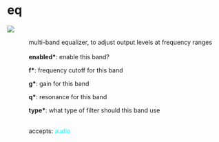 
<a name=eq></a><br>
# <b>eq</b>
<img src="../images/eq.png"><br>
<div style="display:inline-block;margin-left:50px;">
multi-band equalizer, to adjust output levels at frequency ranges<br/><br/>
<b>enabled*</b>: enable this band?<br>

<b>f*</b>: frequency cutoff for this band<br>

<b>g*</b>: gain for this band<br>

<b>q*</b>: resonance for this band<br>

<b>type*</b>: what type of filter should this band use<br>

<br>accepts: <font color=cyan>audio</font> <br></div>
